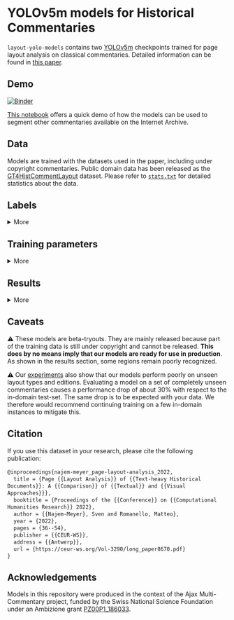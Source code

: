 # YOLOv5m models for Historical Commentaries

`layout-yolo-models` contains two [YOLOv5m](https://pytorch.org/hub/ultralytics_yolov5/#:~:text=YOLOv5%20%F0%9F%9A%80%20is%20a%20family,to%20ONNX%2C%20CoreML%20and%20TFLite) checkpoints trained for page layout analysis on classical commentaries. Detailed information can be found in [this paper](PAPER_LINK). 

## Demo

[![Binder](https://mybinder.org/badge_logo.svg)](https://mybinder.org/v2/gh/mromanello/d59b9d5f5c25f36ee088ca7b566fee25/HEAD?labpath=demo.ipynb) 

[This notebook](https://mybinder.org/v2/gh/mromanello/d59b9d5f5c25f36ee088ca7b566fee25/HEAD?labpath=demo.ipynb) offers a quick demo of how the models can be used to segment other commentaries available on the Internet Archive. 

## Data

Models are trained with the datasets used in the paper, including under copyright commentaries. Public domain data has been released as the [GT4HistCommentLayout](https://github.com/AjaxMultiCommentary/GT-commentaries-layout) dataset. Please refer to [`stats.txt`](./stats.txt) for detailed statistics about the data. 

## Labels
<details>
<summary>More</summary>

Labelling regions follows the [Segmonto](https://segmonto.github.io/)-compatible annotations proposed in [the paper](PAPER_LINK):

| Region                 | Coarse           | Fine                             |
| ---------------------- | ---------------- | -------------------------------- |
| commentary             | MainZone         | MainZone:commentary              |
| critical apparatus     | MarginTextZone   | MarginTextZone:criticalApparatus |
| footnotes              | MarginTextZone   | MarginTextZone:footnotes         |
| page number            | NumberingZone    | NumberingZone:pageNumber         |
| text number            | NumberingZone    | NumberingZone:textNumber         |
| bibliography           | MainZone         | MainZone:bibliography            |
| handwritten marginalia | MarginTextZone   | MarginTextZone:handwrittenNote   |
| index                  | MainZone         | MainZone:index                   |
| others                 | CustomZone       | CustomZone                       |
| printed marginalia     | MarginTextZone   | MarginTextZone:printedNote       |
| table of contents      | MainZone         | MainZone:ToC                     |
| title                  | TitlePageZone    | TitlePageZone                    |
| translation            | MainZone         | MainZone:translation             |
| appendix               | MainZone         | MainZone:appendix                |
| introduction           | MainZone         | MainZone:introduction            |
| preface                | paratext         | MainZone:preface                 |
| primary text           | MainZone         | MainZone:primaryText             |
| running header         | RunningTitleZone | RunningTitleZone                 |

Each model is trained with its respective label set (`coarse` or `fine`). 
</details>


## Training parameters

<details>
<summary>More</summary>

| name            | value                     |
| --------------- | ------------------------- |
| Epochs          | 200                       |
| Hyperparameters | YOLOv5 defaults           |
| Image size      | 1280                      |
| YOLO version    | YOLOv5, v6.1-356-g4d8d84b |
| Model size      | YOLOv5m                   |

</details>

## Results

<details>
<summary>More</summary>

Results are computed on the test set (see paper) using [mean-average-precision](https://github.com/bes-dev/mean_average_precision), which yields results inferior to YOLOv5's native evaluation tool. 

### Coarse model

| mAP   | MainZone | MarginTextZone | NumberingZone | RunningTitleZone | TitlePageZone |
|-------|----------|----------------|---------------|------------------|---------------|
| 0.662 | 0.862    | 0.750          | 0.892         | 0.950            | 0.133         |

### Fine model

| mAP         | CustomZone:other | MainZone:ToC | MainZone:appendix | MainZone:bibliography | MainZone:commentary | MainZone:introduction | MainZone:preface | MainZone:primaryText | MainZone:translation | MarginTextZone:criticalApparatus | MarginTextZone:footnote | MarginTextZone:printedNote | NumberingZone:pageNumber | NumberingZone:textNumber | RunningTitleZone | TitlePageZone |
|-------------|------------------|--------------|-------------------|-----------------------|---------------------|-----------------------|------------------|----------------------|----------------------|----------------------------------|-------------------------|----------------------------|--------------------------|--------------------------|------------------|---------------|
| 0.690006852 | 0.483957231      | 0            | 0.83333331        | 0.75                  | 0.93403023          | 0.78166848            | 0.69999999       | 0.64651763           | 0.85653406           | 0.8403641                        | 0.71988797              | 0.66250002                 | 0.96583301               | 0.88592309               | 0.93956083       | 0.04          |


### Examples

Here's a quick example of a good prediction... 

![Good Prediction](./examples/cu31924087948174_0087.png)

...and of a bad prediction (in this case, two regions overlapping).

![Bad Prediction](./examples/cu31924087948174_0011.png)

</details>

## Caveats

⚠️ These models are beta-tryouts. They are mainly released because part of the training data is still under copyright and cannot be released. **This does by no means imply that our models are ready for use in production**. As shown in the results section, some regions remain poorly recognized. 

⚠️ Our [experiments](PAPER_LINK) also show that our models perform poorly on unseen layout types and editions. Evaluating a model on a set of completely unseen commentaries causes a performance drop of about 30% with respect to the in-domain test-set. The same drop is to be expected with your data. We therefore would recommend continuing training on a few in-domain instances to mitigate this. 

## Citation

If you use this dataset in your research, please cite the following publication:

```
@inproceedings{najem-meyer_page-layout-analysis_2022,
  title = {Page {{Layout Analysis}} of {{Text-heavy Historical Documents}}: A {{Comparison}} of {{Textual}} and {{Visual Approaches}}},
  booktitle = {Proceedings of the {{Conference}} on {{Computational Humanities Research}} 2022},
  author = {{Najem-Meyer}, Sven and Romanello, Matteo},
  year = {2022},
  pages = {36--54},
  publisher = {{CEUR-WS}},
  address = {{Antwerp}},
  url = {https://ceur-ws.org/Vol-3290/long_paper8670.pdf}
}
```

## Acknowledgements

Models in this repository were produced in the context of the Ajax Multi-Commentary project, funded by the Swiss National Science Foundation under an Ambizione grant [PZ00P1\_186033](http://p3.snf.ch/project-186033).

